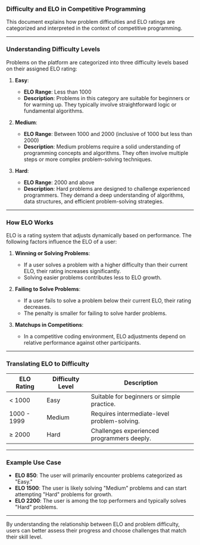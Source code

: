### Difficulty and ELO in Competitive Programming

This document explains how problem difficulties and ELO ratings are categorized and interpreted in the context of competitive programming.

---

### **Understanding Difficulty Levels**

Problems on the platform are categorized into three difficulty levels based on their assigned ELO rating:

1.  **Easy**:

    - **ELO Range**: Less than 1000
    - **Description**: Problems in this category are suitable for beginners or for warming up. They typically involve straightforward logic or fundamental algorithms.

2.  **Medium**:

    - **ELO Range**: Between 1000 and 2000 (inclusive of 1000 but less than 2000)
    - **Description**: Medium problems require a solid understanding of programming concepts and algorithms. They often involve multiple steps or more complex problem-solving techniques.

3.  **Hard**:

    - **ELO Range**: 2000 and above
    - **Description**: Hard problems are designed to challenge experienced programmers. They demand a deep understanding of algorithms, data structures, and efficient problem-solving strategies.

---

### **How ELO Works**

ELO is a rating system that adjusts dynamically based on performance. The following factors influence the ELO of a user:

1.  **Winning or Solving Problems**:

    - If a user solves a problem with a higher difficulty than their current ELO, their rating increases significantly.
    - Solving easier problems contributes less to ELO growth.

2.  **Failing to Solve Problems**:

    - If a user fails to solve a problem below their current ELO, their rating decreases.
    - The penalty is smaller for failing to solve harder problems.

3.  **Matchups in Competitions**:

    - In a competitive coding environment, ELO adjustments depend on relative performance against other participants.

---

### **Translating ELO to Difficulty**

| **ELO Rating** | **Difficulty Level** | **Description**                              |
| -------------- | -------------------- | -------------------------------------------- |
| < 1000         | Easy                 | Suitable for beginners or simple practice.   |
| 1000 - 1999    | Medium               | Requires intermediate-level problem-solving. |
| ≥ 2000         | Hard                 | Challenges experienced programmers deeply.   |

---

### **Example Use Case**

- **ELO 850**: The user will primarily encounter problems categorized as "Easy."
- **ELO 1500**: The user is likely solving "Medium" problems and can start attempting "Hard" problems for growth.
- **ELO 2200**: The user is among the top performers and typically solves "Hard" problems.

---

By understanding the relationship between ELO and problem difficulty, users can better assess their progress and choose challenges that match their skill level.
